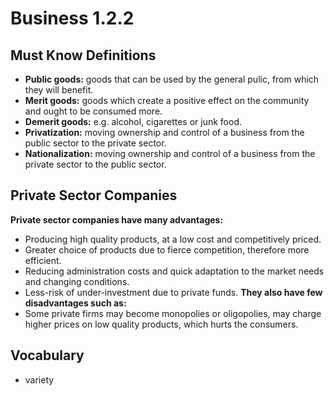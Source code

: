 # Business 1.2.2
## Must Know Definitions
+ **Public goods:** goods that can be used by the general pulic, from which they will benefit.
+ **Merit goods:** goods which create a positive effect on the community and ought to be consumed more.
+ **Demerit goods:** e.g. alcohol, cigarettes or junk food.
+ **Privatization:** moving ownership and control of a business from the public sector to the private sector.
+ **Nationalization:** moving ownership and control of a business from the private sector to the public sector.
## Private Sector Companies
**Private sector companies have many advantages:**
+ Producing high quality products, at a low cost and competitively priced.
+ Greater choice of products due to fierce competition, therefore more efficient.
+ Reducing administration costs and quick adaptation to the market needs and changing conditions.
+ Less-risk of under-investment due to private funds.
**They also have few disadvantages such as:**
+ Some private firms may become monopolies or oligopolies, may charge higher prices on low quality products, which hurts the consumers. 
## Vocabulary 
+ variety

